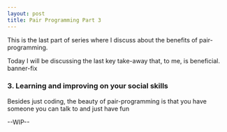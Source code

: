 ```yaml
---
layout: post
title: Pair Programming Part 3
---
```


This is the last part of series where I discuss about the benefits of pair-programming.

Today I will be discussing the last key take-away that, to me, is beneficial. banner-fix

<h3>3. Learning and improving on your social skills</h3>

Besides just coding, the beauty of pair-programming is that you have someone you can talk to and just have fun

--WIP--
